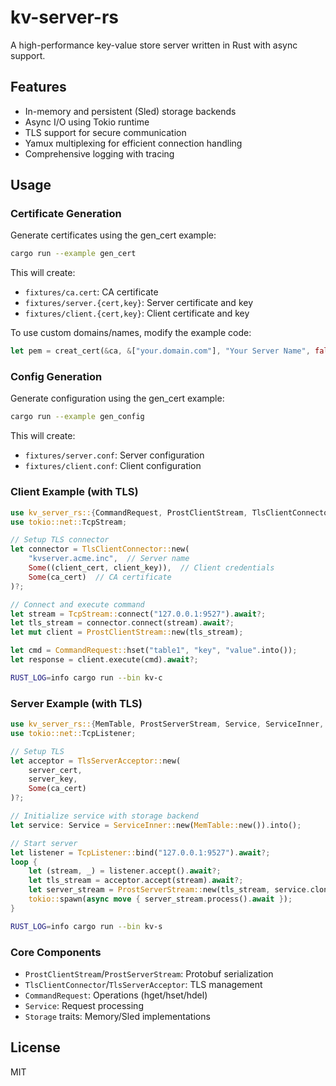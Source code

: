 # kv-server-rs

A high-performance key-value store server written in Rust with async support.

## Features

- In-memory and persistent (Sled) storage backends
- Async I/O using Tokio runtime
- TLS support for secure communication
- Yamux multiplexing for efficient connection handling
- Comprehensive logging with tracing

## Usage

### Certificate Generation

Generate certificates using the gen_cert example:

```bash
cargo run --example gen_cert
```

This will create:

- `fixtures/ca.cert`: CA certificate
- `fixtures/server.{cert,key}`: Server certificate and key
- `fixtures/client.{cert,key}`: Client certificate and key

To use custom domains/names, modify the example code:

```rust
let pem = creat_cert(&ca, &["your.domain.com"], "Your Server Name", false)?;
```

### Config Generation

Generate configuration using the gen_cert example:

```bash
cargo run --example gen_config
```

This will create:

- `fixtures/server.conf`: Server configuration
- `fixtures/client.conf`: Client configuration

### Client Example (with TLS)

```rust
use kv_server_rs::{CommandRequest, ProstClientStream, TlsClientConnector};
use tokio::net::TcpStream;

// Setup TLS connector
let connector = TlsClientConnector::new(
    "kvserver.acme.inc",  // Server name
    Some((client_cert, client_key)),  // Client credentials
    Some(ca_cert)  // CA certificate
)?;

// Connect and execute command
let stream = TcpStream::connect("127.0.0.1:9527").await?;
let tls_stream = connector.connect(stream).await?;
let mut client = ProstClientStream::new(tls_stream);

let cmd = CommandRequest::hset("table1", "key", "value".into());
let response = client.execute(cmd).await?;
```

```bash
RUST_LOG=info cargo run --bin kv-c
```

### Server Example (with TLS)

```rust
use kv_server_rs::{MemTable, ProstServerStream, Service, ServiceInner, TlsServerAcceptor};
use tokio::net::TcpListener;

// Setup TLS
let acceptor = TlsServerAcceptor::new(
    server_cert,
    server_key,
    Some(ca_cert)
)?;

// Initialize service with storage backend
let service: Service = ServiceInner::new(MemTable::new()).into();

// Start server
let listener = TcpListener::bind("127.0.0.1:9527").await?;
loop {
    let (stream, _) = listener.accept().await?;
    let tls_stream = acceptor.accept(stream).await?;
    let server_stream = ProstServerStream::new(tls_stream, service.clone());
    tokio::spawn(async move { server_stream.process().await });
}
```

```bash
RUST_LOG=info cargo run --bin kv-s
```

### Core Components

- `ProstClientStream`/`ProstServerStream`: Protobuf serialization
- `TlsClientConnector`/`TlsServerAcceptor`: TLS management
- `CommandRequest`: Operations (hget/hset/hdel)
- `Service`: Request processing
- `Storage` traits: Memory/Sled implementations

## License

MIT
